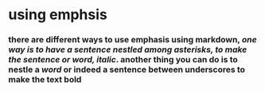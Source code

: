 # using emphsis

### there are different ways to use emphasis using markdown, *one way is to have a sentence nestled among asterisks, to make the sentence or word, italic*.  another thing you can do is to nestle a _word_ or indeed a __sentence between underscores to make the text bold__
